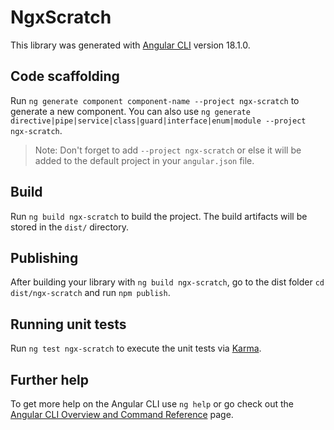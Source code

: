 # NgxScratch

This library was generated with [Angular CLI](https://github.com/angular/angular-cli) version 18.1.0.

## Code scaffolding

Run `ng generate component component-name --project ngx-scratch` to generate a new component. You can also use `ng generate directive|pipe|service|class|guard|interface|enum|module --project ngx-scratch`.
> Note: Don't forget to add `--project ngx-scratch` or else it will be added to the default project in your `angular.json` file. 

## Build

Run `ng build ngx-scratch` to build the project. The build artifacts will be stored in the `dist/` directory.

## Publishing

After building your library with `ng build ngx-scratch`, go to the dist folder `cd dist/ngx-scratch` and run `npm publish`.

## Running unit tests

Run `ng test ngx-scratch` to execute the unit tests via [Karma](https://karma-runner.github.io).

## Further help

To get more help on the Angular CLI use `ng help` or go check out the [Angular CLI Overview and Command Reference](https://angular.dev/tools/cli) page.
